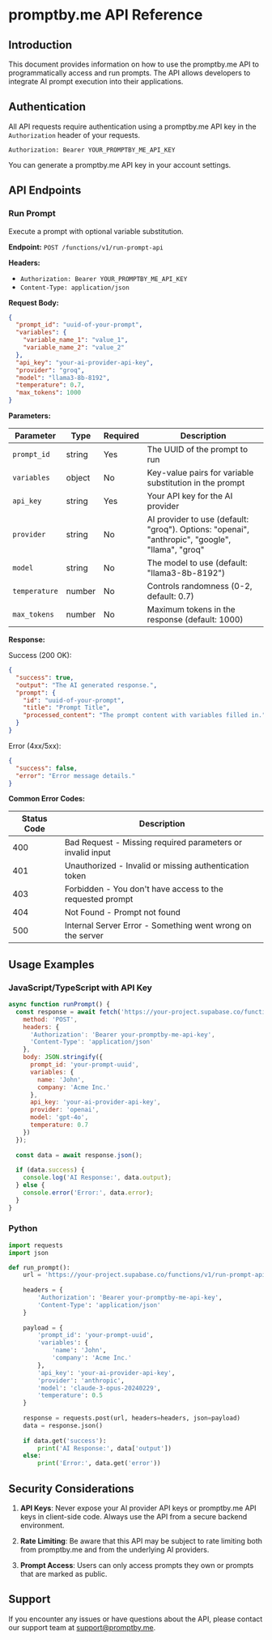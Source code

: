 # promptby.me API Reference

## Introduction

This document provides information on how to use the promptby.me API to programmatically access and run prompts. The API allows developers to integrate AI prompt execution into their applications.

## Authentication

All API requests require authentication using a promptby.me API key in the `Authorization` header of your requests.

```
Authorization: Bearer YOUR_PROMPTBY_ME_API_KEY
```

You can generate a promptby.me API key in your account settings.

## API Endpoints

### Run Prompt

Execute a prompt with optional variable substitution.

**Endpoint:** `POST /functions/v1/run-prompt-api`

**Headers:**
- `Authorization: Bearer YOUR_PROMPTBY_ME_API_KEY`
- `Content-Type: application/json`

**Request Body:**

```json
{
  "prompt_id": "uuid-of-your-prompt",
  "variables": {
    "variable_name_1": "value_1",
    "variable_name_2": "value_2"
  },
  "api_key": "your-ai-provider-api-key",
  "provider": "groq",
  "model": "llama3-8b-8192",
  "temperature": 0.7,
  "max_tokens": 1000
}
```

**Parameters:**

| Parameter | Type | Required | Description |
|-----------|------|----------|-------------|
| `prompt_id` | string | Yes | The UUID of the prompt to run |
| `variables` | object | No | Key-value pairs for variable substitution in the prompt |
| `api_key` | string | Yes | Your API key for the AI provider |
| `provider` | string | No | AI provider to use (default: "groq"). Options: "openai", "anthropic", "google", "llama", "groq" |
| `model` | string | No | The model to use (default: "llama3-8b-8192") |
| `temperature` | number | No | Controls randomness (0-2, default: 0.7) |
| `max_tokens` | number | No | Maximum tokens in the response (default: 1000) |

**Response:**

Success (200 OK):
```json
{
  "success": true,
  "output": "The AI generated response.",
  "prompt": {
    "id": "uuid-of-your-prompt",
    "title": "Prompt Title",
    "processed_content": "The prompt content with variables filled in."
  }
}
```

Error (4xx/5xx):
```json
{
  "success": false,
  "error": "Error message details."
}
```

**Common Error Codes:**

| Status Code | Description |
|-------------|-------------|
| 400 | Bad Request - Missing required parameters or invalid input |
| 401 | Unauthorized - Invalid or missing authentication token |
| 403 | Forbidden - You don't have access to the requested prompt |
| 404 | Not Found - Prompt not found |
| 500 | Internal Server Error - Something went wrong on the server |

## Usage Examples

### JavaScript/TypeScript with API Key

```javascript
async function runPrompt() {
  const response = await fetch('https://your-project.supabase.co/functions/v1/run-prompt-api', {
    method: 'POST',
    headers: {
      'Authorization': 'Bearer your-promptby-me-api-key',
      'Content-Type': 'application/json'
    },
    body: JSON.stringify({
      prompt_id: 'your-prompt-uuid',
      variables: {
        name: 'John',
        company: 'Acme Inc.'
      },
      api_key: 'your-ai-provider-api-key',
      provider: 'openai',
      model: 'gpt-4o',
      temperature: 0.7
    })
  });
  
  const data = await response.json();
  
  if (data.success) {
    console.log('AI Response:', data.output);
  } else {
    console.error('Error:', data.error);
  }
}
```

### Python

```python
import requests
import json

def run_prompt():
    url = 'https://your-project.supabase.co/functions/v1/run-prompt-api'
    
    headers = {
        'Authorization': 'Bearer your-promptby-me-api-key',
        'Content-Type': 'application/json'
    }
    
    payload = {
        'prompt_id': 'your-prompt-uuid',
        'variables': {
            'name': 'John',
            'company': 'Acme Inc.'
        },
        'api_key': 'your-ai-provider-api-key',
        'provider': 'anthropic',
        'model': 'claude-3-opus-20240229',
        'temperature': 0.5
    }
    
    response = requests.post(url, headers=headers, json=payload)
    data = response.json()
    
    if data.get('success'):
        print('AI Response:', data['output'])
    else:
        print('Error:', data.get('error'))
```

## Security Considerations

1. **API Keys**: Never expose your AI provider API keys or promptby.me API keys in client-side code. Always use the API from a secure backend environment.

2. **Rate Limiting**: Be aware that this API may be subject to rate limiting both from promptby.me and from the underlying AI providers.

3. **Prompt Access**: Users can only access prompts they own or prompts that are marked as public.

## Support

If you encounter any issues or have questions about the API, please contact our support team at support@promptby.me.